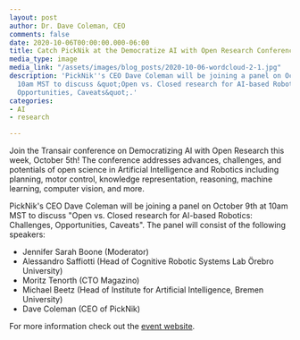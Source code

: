 ```yaml
---
layout: post
author: Dr. Dave Coleman, CEO
comments: false
date: 2020-10-06T00:00:00.000-06:00
title: Catch PickNik at the Democratize AI with Open Research Conference
media_type: image
media_link: "/assets/images/blog_posts/2020-10-06-wordcloud-2-1.jpg"
description: 'PickNik''s CEO Dave Coleman will be joining a panel on October 9th at
  10am MST to discuss &quot;Open vs. Closed research for AI-based Robotics: Challenges,
  Opportunities, Caveats&quot;.'
categories:
- AI
- research

---
```

Join the Transair conference on Democratizing AI with Open Research this week, October 5th! The conference addresses advances, challenges, and potentials of open science in Artificial Intelligence and Robotics including planning, motor control, knowledge representation, reasoning, machine learning, computer vision, and more.

PickNik's CEO Dave Coleman will be joining a panel on October 9th at 10am MST to discuss "Open vs. Closed research for AI-based Robotics: Challenges, Opportunities, Caveats". The panel will consist of the following speakers:

* Jennifer Sarah Boone (Moderator)
* Alessandro Saffiotti (Head of Cognitive Robotic Systems Lab Örebro University)
* Moritz Tenorth (CTO Magazino)
* Michael Beetz (Head of Institute for Artificial Intelligence, Bremen University)
* Dave Coleman (CEO of PickNik)

For more information check out the [event website](https://transair-bridge.org/conference-2/ "event website").

